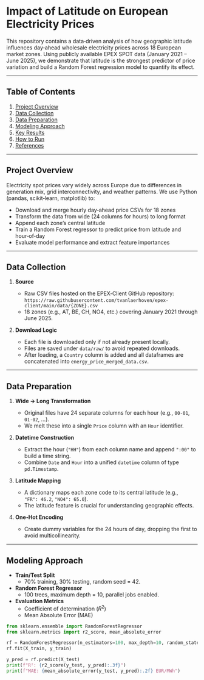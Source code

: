# Impact of Latitude on European Electricity Prices

This repository contains a data‑driven analysis of how geographic latitude influences day‑ahead wholesale electricity prices across 18 European market zones. Using publicly available EPEX SPOT data (January 2021 – June 2025), we demonstrate that latitude is the strongest predictor of price variation and build a Random Forest regression model to quantify its effect.

---

## Table of Contents

1. [Project Overview](#project-overview)  
2. [Data Collection](#data-collection)  
3. [Data Preparation](#data-preparation)  
4. [Modeling Approach](#modeling-approach)  
5. [Key Results](#key-results)  
6. [How to Run](#how-to-run)  
7. [References](#references)  

---

## Project Overview

Electricity spot prices vary widely across Europe due to differences in generation mix, grid interconnectivity, and weather patterns. We use Python (pandas, scikit‑learn, matplotlib) to:

- Download and merge hourly day‑ahead price CSVs for 18 zones  
- Transform the data from wide (24 columns for hours) to long format  
- Append each zone’s central latitude  
- Train a Random Forest regressor to predict price from latitude and hour‑of‑day  
- Evaluate model performance and extract feature importances  

---

## Data Collection

1. **Source**  
   - Raw CSV files hosted on the EPEX‑Client GitHub repository:  
     `https://raw.githubusercontent.com/tvanlaerhoven/epex-client/main/data/{ZONE}.csv`  
   - 18 zones (e.g., AT, BE, CH, NO4, etc.) covering January 2021 through June 2025.

2. **Download Logic**  
   - Each file is downloaded only if not already present locally.  
   - Files are saved under `data/raw/` to avoid repeated downloads.  
   - After loading, a `Country` column is added and all dataframes are concatenated into `energy_price_merged_data.csv`.

---

## Data Preparation

1. **Wide → Long Transformation**  
   - Original files have 24 separate columns for each hour (e.g., `00-01`, `01-02`, …).  
   - We melt these into a single `Price` column with an `Hour` identifier.

2. **Datetime Construction**  
   - Extract the hour (`"HH"`) from each column name and append `":00"` to build a time string.  
   - Combine `Date` and `Hour` into a unified `datetime` column of type `pd.Timestamp`.

3. **Latitude Mapping**  
   - A dictionary maps each zone code to its central latitude (e.g., `"FR": 46.2`, `"NO4": 65.0`).  
   - The latitude feature is crucial for understanding geographic effects.

4. **One‑Hot Encoding**  
   - Create dummy variables for the 24 hours of day, dropping the first to avoid multicollinearity.

---

## Modeling Approach

- **Train/Test Split**  
  - 70% training, 30% testing, random seed = 42.
- **Random Forest Regressor**  
  - 100 trees, maximum depth = 10, parallel jobs enabled.
- **Evaluation Metrics**  
  - Coefficient of determination ($R^2$)  
  - Mean Absolute Error (MAE)

```python
from sklearn.ensemble import RandomForestRegressor
from sklearn.metrics import r2_score, mean_absolute_error

rf = RandomForestRegressor(n_estimators=100, max_depth=10, random_state=42, n_jobs=-1)
rf.fit(X_train, y_train)

y_pred = rf.predict(X_test)
print(f"R²: {r2_score(y_test, y_pred):.3f}")
print(f"MAE: {mean_absolute_error(y_test, y_pred):.2f} EUR/MWh")
